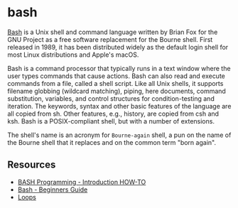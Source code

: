 # bash
[Bash](https://en.wikipedia.org/wiki/Bash_(Unix_shell)) is a Unix shell and command language written by Brian Fox for 
the GNU Project as a free software replacement for the Bourne shell. First released in 1989, it has been distributed 
widely as the default login shell for most Linux distributions and Apple's macOS.

Bash is a command processor that typically runs in a text window where the user types commands that cause actions. 
Bash can also read and execute commands from a file, called a shell script. Like all Unix shells, it supports filename 
globbing (wildcard matching), piping, here documents, command substitution, variables, and control structures for 
condition-testing and iteration. The keywords, syntax and other basic features of the language are all copied from sh. 
Other features, e.g., history, are copied from csh and ksh. Bash is a POSIX-compliant shell, but with a number of extensions.

The shell's name is an acronym for `Bourne-again` shell, a pun on the name of the Bourne shell that it replaces and on 
the common term "born again".

## Resources
- [BASH Programming - Introduction HOW-TO](http://tldp.org/HOWTO/Bash-Prog-Intro-HOWTO.html#toc7)
- [Bash - Beginners Guide](http://tldp.org/LDP/Bash-Beginners-Guide/Bash-Beginners-Guide.pdf)
- [Loops](http://tldp.org/HOWTO/Bash-Prog-Intro-HOWTO-7.html)